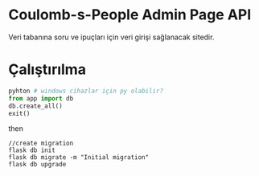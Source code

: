 # Coulomb-s-People Admin Page API
Veri tabanına soru ve ipuçları için veri girişi sağlanacak sitedir.

# Çalıştırılma

```python
pyhton # windows cihazlar için py olabilir?
from app import db
db.create_all()
exit()
```
then

```
//create migration
flask db init
flask db migrate -m "Initial migration"
flask db upgrade
```
